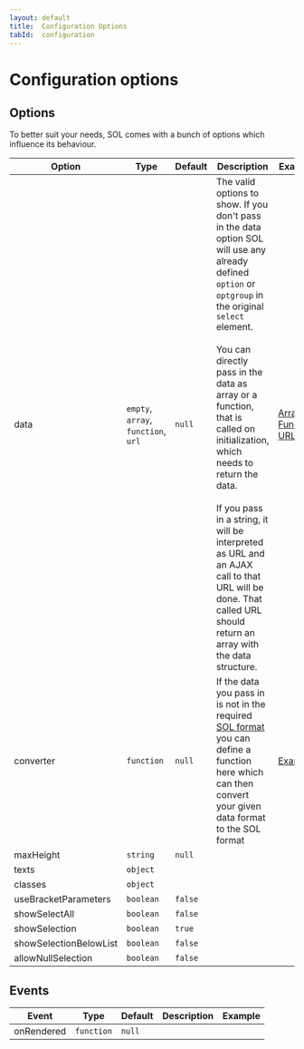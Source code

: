 ```yaml
---
layout: default
title:  Configuration Options
tabId:  configuration
---
```


Configuration options
=====================

## Options

To better suit your needs, SOL comes with a bunch of options which influence its behaviour.

| Option | Type | Default | Description | Example |
|--------|------|---------|-------------|---------|
|data|`empty`, `array`, `function`, `url` | `null` | The valid options to show. If you don't pass in the data option SOL will use any already defined `option` or `optgroup` in the original `select` element.<br><br>You can directly pass in the data as array or a function, that is called on initialization, which needs to return the data.<br><br>If you pass in a string, it will be interpreted as URL and an AJAX call to that URL will be done. That called URL should return an array with the data structure. | [Array](examples.html#initialize-empty-select-with-data-from-array),<br>[Function](examples.html#initialize-empty-select-with-data-returned-from-a-function),<br>[URL](examples.html#initialize-empty-select-from-a-remote-url) |
|converter|`function`|`null`|If the data you pass in is not in the required [SOL format](#fata-format) you can define a function here which can then convert your given data format to the SOL format | [Example](examples.html#converter) 
|maxHeight|`string`|`null`|||
|texts|`object`||||
|classes|`object`||||
|useBracketParameters|`boolean`|`false`|||
|showSelectAll|`boolean`|`false`|||
|showSelection|`boolean`|`true`|||
|showSelectionBelowList|`boolean`|`false`|||
|allowNullSelection|`boolean`|`false`|||

## Events
| Event  | Type | Default | Description | Example |
|--------|------|---------|-------------|---------|
|onRendered|`function`|`null`|||